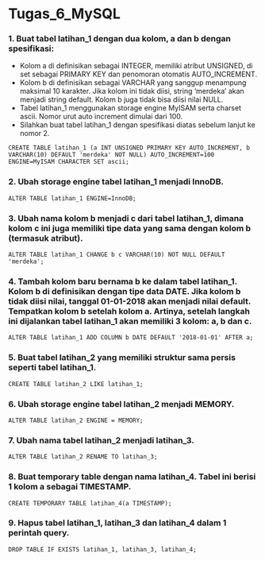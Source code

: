 # Tugas_6_MySQL

### 1. Buat tabel latihan_1 dengan dua kolom, a dan b dengan spesifikasi:

- Kolom a di definisikan sebagai INTEGER, memiliki atribut UNSIGNED, di set sebagai PRIMARY KEY dan penomoran otomatis AUTO_INCREMENT.
- Kolom b di definisikan sebagai VARCHAR yang sanggup menampung maksimal 10 karakter. Jika kolom ini tidak diisi, string ‘merdeka’ akan menjadi string default. Kolom b juga tidak bisa diisi nilai NULL.
- Tabel latihan_1 menggunakan storage engine MyISAM serta charset ascii. Nomor urut auto increment dimulai dari 100.
- Silahkan buat tabel latihan_1 dengan spesifikasi diatas sebelum lanjut ke nomor 2.
```mysql
CREATE TABLE latihan_1 (a INT UNSIGNED PRIMARY KEY AUTO_INCREMENT, b VARCHAR(10) DEFAULT 'merdeka' NOT NULL) AUTO_INCREMENT=100 ENGINE=MyISAM CHARACTER SET ascii;
```

### 2. Ubah storage engine tabel latihan_1 menjadi InnoDB.
```mysql
ALTER TABLE latihan_1 ENGINE=InnoDB;
```

### 3. Ubah nama kolom b menjadi c dari tabel latihan_1, dimana kolom c ini juga memiliki tipe data yang sama dengan kolom b (termasuk atribut).
```mysql
ALTER TABLE latihan_1 CHANGE b c VARCHAR(10) NOT NULL DEFAULT 'merdeka';
```

### 4. Tambah kolom baru bernama b ke dalam tabel latihan_1. Kolom b di definisikan dengan tipe data DATE. Jika kolom b tidak diisi nilai, tanggal 01-01-2018 akan menjadi nilai default. Tempatkan kolom b setelah kolom a. Artinya, setelah langkah ini dijalankan tabel latihan_1 akan memiliki 3 kolom: a, b dan c.
```mysql
ALTER TABLE latihan_1 ADD COLUMN b DATE DEFAULT '2018-01-01' AFTER a;
```

### 5. Buat tabel latihan_2 yang memiliki struktur sama persis seperti tabel latihan_1.
```mysql
CREATE TABLE latihan_2 LIKE latihan_1;
```

### 6. Ubah storage engine tabel latihan_2 menjadi MEMORY.
```mysql
ALTER TABLE latihan_2 ENGINE = MEMORY;
```

### 7. Ubah nama tabel latihan_2 menjadi latihan_3.
```mysql
ALTER TABLE latihan_2 RENAME TO latihan_3;
```

### 8. Buat temporary table dengan nama latihan_4. Tabel ini berisi 1 kolom a sebagai TIMESTAMP.
```mysql
CREATE TEMPORARY TABLE latihan_4(a TIMESTAMP);
```

### 9. Hapus tabel latihan_1, latihan_3 dan latihan_4 dalam 1 perintah query.
```mysql
DROP TABLE IF EXISTS latihan_1, latihan_3, latihan_4;
```
